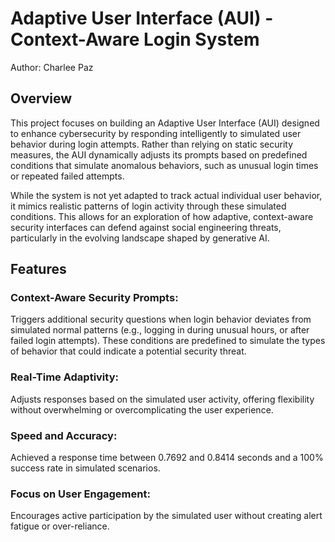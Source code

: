 # Adaptive User Interface (AUI) - Context-Aware Login System
Author: Charlee Paz

## Overview
This project focuses on building an Adaptive User Interface (AUI) designed to enhance cybersecurity by responding intelligently to simulated user behavior during login attempts. Rather than relying on static security measures, the AUI dynamically adjusts its prompts based on predefined conditions that simulate anomalous behaviors, such as unusual login times or repeated failed attempts.

While the system is not yet adapted to track actual individual user behavior, it mimics realistic patterns of login activity through these simulated conditions. This allows for an exploration of how adaptive, context-aware security interfaces can defend against social engineering threats, particularly in the evolving landscape shaped by generative AI.

## Features
### Context-Aware Security Prompts:
Triggers additional security questions when login behavior deviates from simulated normal patterns (e.g., logging in during unusual hours, or after failed login attempts). These conditions are predefined to simulate the types of behavior that could indicate a potential security threat.

### Real-Time Adaptivity:
Adjusts responses based on the simulated user activity, offering flexibility without overwhelming or overcomplicating the user experience.

### Speed and Accuracy:
Achieved a response time between 0.7692 and 0.8414 seconds and a 100% success rate in simulated scenarios.

### Focus on User Engagement:
Encourages active participation by the simulated user without creating alert fatigue or over-reliance.

